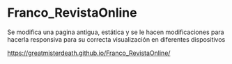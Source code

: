 # Franco_RevistaOnline
Se modifica una pagina antigua, estática y se le hacen modificaciones para hacerla responsiva para su correcta visualización en diferentes dispositivos

https://greatmisterdeath.github.io/Franco_RevistaOnline/
